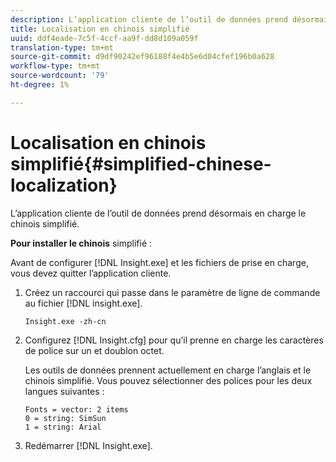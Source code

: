 ```yaml
---
description: L’application cliente de l’outil de données prend désormais en charge le chinois simplifié.
title: Localisation en chinois simplifié
uuid: ddf4eade-7c5f-4ccf-aa9f-dd8d109a059f
translation-type: tm+mt
source-git-commit: d9df90242ef96188f4e4b5e6d04cfef196b0a628
workflow-type: tm+mt
source-wordcount: '79'
ht-degree: 1%

---
```



# Localisation en chinois simplifié{#simplified-chinese-localization}

L’application cliente de l’outil de données prend désormais en charge le chinois simplifié.

**Pour installer le chinois** simplifié :

Avant de configurer [!DNL Insight.exe] et les fichiers de prise en charge, vous devez quitter l’application cliente.

1. Créez un raccourci qui passe dans le paramètre de ligne de commande au fichier [!DNL insight.exe].

   ```
   Insight.exe -zh-cn
   ```

1. Configurez [!DNL Insight.cfg] pour qu’il prenne en charge les caractères de police sur un et doublon octet.

   Les outils de données prennent actuellement en charge l’anglais et le chinois simplifié. Vous pouvez sélectionner des polices pour les deux langues suivantes :

   ```
   Fonts = vector: 2 items 
   0 = string: SimSun 
   1 = string: Arial 
   ```

1. Redémarrer [!DNL Insight.exe].


